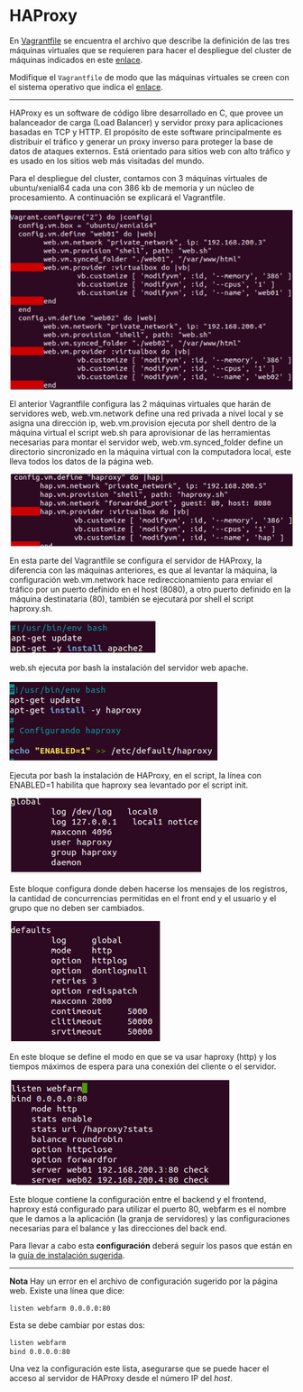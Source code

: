 # HAProxy

<div class=text-justify>


En [Vagrantfile](Vagrantfile) se encuentra el archivo que describe la definición de las tres máquinas virtuales que se requieren para hacer el despliegue del cluster de máquinas indicados en este [enlace](https://www.howtoforge.com/tutorial/ubuntu-load-balancer-haproxy/).

Modifique el `Vagrantfile` de modo que las máquinas virtuales se creen con el sistema operativo que indica el [enlace](https://www.howtoforge.com/tutorial/ubuntu-load-balancer-haproxy/).

---

HAProxy es un software de código libre desarrollado en C, que provee un balanceador de carga (Load Balancer) y servidor proxy para aplicaciones basadas en TCP y HTTP. El propósito de este software principalmente es distribuir el tráfico y generar un proxy inverso para proteger la base de datos de ataques externos. Está orientado para sitios web con alto tráfico y es usado en los sitios web más visitadas del mundo.

Para el despliegue del cluster, contamos con 3 máquinas virtuales de ubuntu/xenial64 cada una con 386 kb de memoria y un núcleo de procesamiento. A continuación se explicará el Vagrantfile.

![Texto alternativo](/screenshots/1.png)

El anterior Vagrantfile configura las 2 máquinas virtuales que harán de servidores web, web.vm.network define una red privada a nivel local y se asigna una dirección ip, web.vm.provision ejecuta por shell dentro de la máquina virtual el script web.sh para aprovisionar de las herramientas necesarias para montar el servidor web, web.vm.synced_folder define un directorio sincronizado en la máquina virtual con la computadora local, este lleva todos los datos de la página web.

![Texto alternativo](/screenshots/2.png)

En esta parte del Vagrantfile se configura el servidor de HAProxy, la diferencia con las máquinas anteriores, es que al levantar la máquina, la configuración web.vm.network hace redireccionamiento para enviar el tráfico por un puerto definido en el host (8080), a otro puerto definido en la máquina destinataria (80), también se ejecutará por shell el script haproxy.sh.

![Texto alternativo](/screenshots/3.png)

web.sh ejecuta por bash la instalación del servidor web apache.

![Texto alternativo](/screenshots/4.png)

Ejecuta por bash la instalación de HAProxy, en el script, la línea con ENABLED=1 habilita que haproxy sea levantado por el script init.

![Texto alternativo](/screenshots/5.png)

Este bloque configura donde deben hacerse los mensajes de los registros, la cantidad de concurrencias permitidas en el front end y el usuario y el grupo que no deben ser cambiados.

![Texto alternativo](/screenshots/6.png)

En este bloque se define el modo en que se va usar haproxy (http) y los tiempos máximos de espera para una conexión del cliente o el servidor.

![Texto alternativo](/screenshots/7.png)

Este bloque contiene la configuración entre el backend y el frontend, haproxy está configurado para utilizar el puerto 80, webfarm es el nombre que le damos a la aplicación (la granja de servidores) y las configuraciones necesarias para el balance y las direcciones del back end.

Para llevar a cabo esta **configuración** deberá seguir los pasos que están en la [guía de instalación sugerida](https://www.howtoforge.com/tutorial/ubuntu-load-balancer-haproxy/).

---

**Nota** Hay un error en el archivo de configuración sugerido por la página web. 
Existe una línea que dice:

```
listen webfarm 0.0.0.0:80
```

Esta se debe cambiar por estas dos:

```
listen webfarm 
bind 0.0.0.0:80
```

Una vez la configuración este lista, asegurarse que se puede hacer el acceso al servidor de HAProxy desde el número IP del *host*.

</div>
